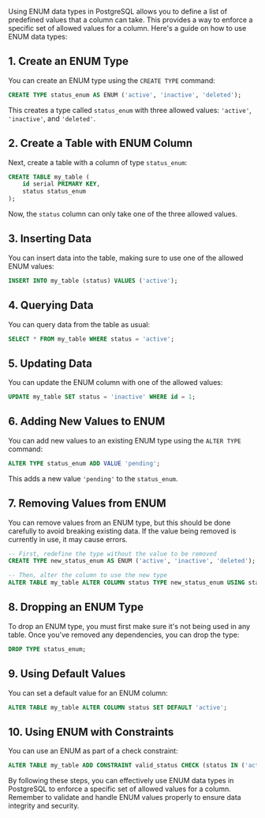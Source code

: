 Using ENUM data types in PostgreSQL allows you to define a list of predefined values that a column can take. This provides a way to enforce a specific set of allowed values for a column. Here's a guide on how to use ENUM data types:

## 1. **Create an ENUM Type**

You can create an ENUM type using the `CREATE TYPE` command:

```sql
CREATE TYPE status_enum AS ENUM ('active', 'inactive', 'deleted');
```

This creates a type called `status_enum` with three allowed values: `'active'`, `'inactive'`, and `'deleted'`.

## 2. **Create a Table with ENUM Column**

Next, create a table with a column of type `status_enum`:

```sql
CREATE TABLE my_table (
    id serial PRIMARY KEY,
    status status_enum
);
```

Now, the `status` column can only take one of the three allowed values.

## 3. **Inserting Data**

You can insert data into the table, making sure to use one of the allowed ENUM values:

```sql
INSERT INTO my_table (status) VALUES ('active');
```

## 4. **Querying Data**

You can query data from the table as usual:

```sql
SELECT * FROM my_table WHERE status = 'active';
```

## 5. **Updating Data**

You can update the ENUM column with one of the allowed values:

```sql
UPDATE my_table SET status = 'inactive' WHERE id = 1;
```

## 6. **Adding New Values to ENUM**

You can add new values to an existing ENUM type using the `ALTER TYPE` command:

```sql
ALTER TYPE status_enum ADD VALUE 'pending';
```

This adds a new value `'pending'` to the `status_enum`.

## 7. **Removing Values from ENUM**

You can remove values from an ENUM type, but this should be done carefully to avoid breaking existing data. If the value being removed is currently in use, it may cause errors.

```sql
-- First, redefine the type without the value to be removed
CREATE TYPE new_status_enum AS ENUM ('active', 'inactive', 'deleted');

-- Then, alter the column to use the new type
ALTER TABLE my_table ALTER COLUMN status TYPE new_status_enum USING status::text::new_status_enum;
```

## 8. **Dropping an ENUM Type**

To drop an ENUM type, you must first make sure it's not being used in any table. Once you've removed any dependencies, you can drop the type:

```sql
DROP TYPE status_enum;
```

## 9. **Using Default Values**

You can set a default value for an ENUM column:

```sql
ALTER TABLE my_table ALTER COLUMN status SET DEFAULT 'active';
```

## 10. **Using ENUM with Constraints**

You can use an ENUM as part of a check constraint:

```sql
ALTER TABLE my_table ADD CONSTRAINT valid_status CHECK (status IN ('active', 'inactive', 'deleted'));
```

By following these steps, you can effectively use ENUM data types in PostgreSQL to enforce a specific set of allowed values for a column. Remember to validate and handle ENUM values properly to ensure data integrity and security.
